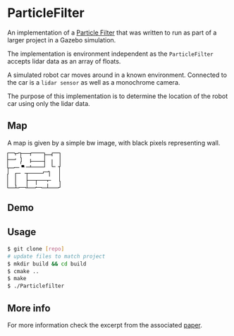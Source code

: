 # ParticleFilter

An implementation of a [Particle Filter](https://en.wikipedia.org/wiki/Particle_filter) that was written to run as part of a larger project in a Gazebo simulation. 

The implementation is environment independent as the `ParticleFilter` accepts lidar data as an array of floats.

A simulated robot car moves around in a known environment. Connected to the car is a `lidar sensor` as well as a monochrome camera.

The purpose of this implementation is to determine the location of the robot car using only the lidar data.

## Map
A map is given by a simple bw image, with black pixels representing wall.

<img src=floor_plan.png>

## Demo


## Usage

```bash
$ git clone [repo] 
# update files to match project
$ mkdir build && cd build
$ cmake ..
$ make
$ ./Particlefilter
```

## More info
For more information check the excerpt from the associated [paper](pf_paper.pdf).